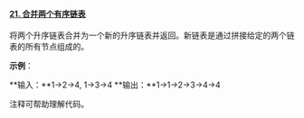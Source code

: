 #### [21. 合并两个有序链表](https://leetcode-cn.com/problems/merge-two-sorted-lists/)

将两个升序链表合并为一个新的升序链表并返回。新链表是通过拼接给定的两个链表的所有节点组成的。 

**示例**：

**输入：**1->2->4, 1->3->4
       **输出：**1->1->2->3->4->4



注释可帮助理解代码。